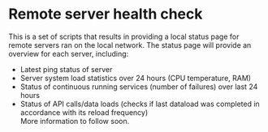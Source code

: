 # Remote server health check
This is a set of scripts that results in providing a local status page for remote servers ran on the local network. The status page will provide an overview for each server, including:
-  Latest ping status of server
-  Server system load statistics over 24 hours (CPU temperature, RAM)
-  Status of continuous running services (number of failures) over last 24 hours
-  Status of API calls/data loads (checks if last dataload was completed in accordance with its reload frequency)\
More information to follow soon.